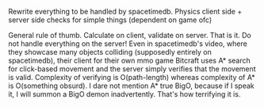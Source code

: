 Rewrite everything to be handled by spacetimedb. Physics client side + server side checks for simple things (dependent on game ofc)

General rule of thumb. Calculate on client, validate on server. That is it. Do not handle everything on the server! Even in spacetimedb's video, where they showcase many objects colliding (supposedly entirely on spacetimedb), their client for their own mmo game Bitcraft uses A* search for click-based movement and the server simply verifies that the movement is valid. Complexity of verifying is O(path-length) whereas complexity of A* is O(something obsurd). I dare not mention A* true BigO, because if I speak it, I will summon a BigO demon inadvertently. That's how terrifying it is.